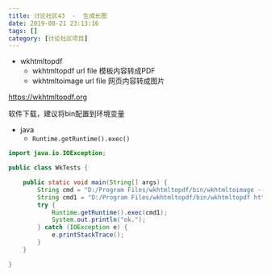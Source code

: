 ```yaml
---
title: 讨论社区43  -  生成长图
date: 2019-08-21 23:13:16
tags: []
category: [讨论社区项目]
---
```


- wkhtmltopdf
  - wkhtmltopdf url file    模板内容转成PDF
  - wkhtmltoimage url file   网页内容转成图片

https://wkhtmltopdf.org

软件下载，建议将bin配置到环境变量

- java
  - `Runtime.getRuntime().exec()`

```java
import java.io.IOException;

public class WkTests {

    public static void main(String[] args) {
        String cmd = "D:/Program Files/wkhtmltopdf/bin/wkhtmltoimage --quality 75  https://www.nowcoder.com d:/work/data/wk-images/3.png";
        String cmd1 = "D:/Program Files/wkhtmltopdf/bin/wkhtmltopdf https://www.nowcoder.com d:/work/data/wk-pdfs/1.pdf";
        try {
            Runtime.getRuntime().exec(cmd1);
            System.out.println("ok.");
        } catch (IOException e) {
            e.printStackTrace();
        }
    }

}

```

